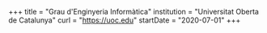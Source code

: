 +++
title = "Grau d'Enginyeria Informàtica"
institution = "Universitat Oberta de Catalunya"
curl = "https://uoc.edu"
startDate = "2020-07-01"
+++